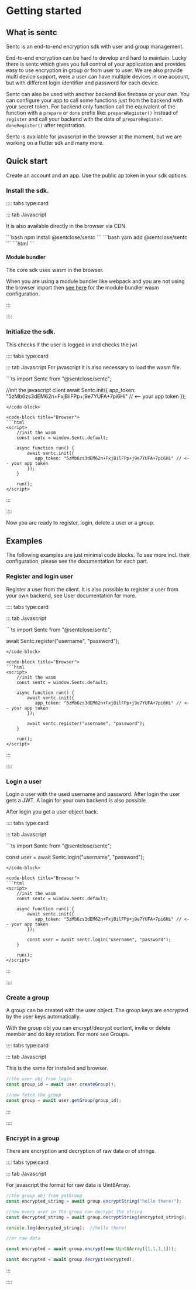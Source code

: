 # Getting started

## What is sentc

Sentc is an end-to-end encryption sdk with user and group management.

End-to-end encryption can be hard to develop and hard to maintain. 
Lucky there is sentc which gives you full control of your application and provides easy to use encryption in group or from user to user.
We are also provide multi device support, were a user can have multiple devices in one account, but with different login identifier and password for each device.

Sentc can also be used with another backend like firebase or your own. 
You can configure your app to call some functions just from the backend with your secret token.
For backend only function call the equivalent of the function with a `prepare` or `done` prefix like: `prepareRegister()` instead of `register` and call your backend with the data of `prepareRegister`. 
`doneRegister()` after registration.

Sentc is available for javascript in the browser at the moment, but we are working on a flutter sdk and many more.

## Quick start

Create an account and an app. Use the public ap token in your sdk options.

### Install the sdk.

:::: tabs type:card

::: tab Javascript

It is also available directly in the browser via CDN.

<code-group>
<code-block title="NPM" active>
```bash
npm install @sentclose/sentc
```
</code-block>

<code-block title="YARN">
```bash
yarn add @sentclose/sentc
```
</code-block>

<code-block title="Browser">
```html
<script src="https://cdn.jsdelivr.net/npm/@sentclose/sentc/dist/sentc.min.js"></script>
```
</code-block>
</code-group>

#### Module bundler

The core sdk uses wasm in the browser.

When you are using a module bundler like webpack and you are not using the browser import then [see here](/guide/module-bundler/) for the module bundler wasm configuration.

:::

::::

### Initialize the sdk. 
This checks if the user is logged in and checks the jwt

:::: tabs type:card

::: tab Javascript
For javascript it is also necessary to load the wasm file.

<code-group>
<code-block title="Installed" active>
```ts
import Sentc from "@sentclose/sentc";

//init the javascript client
await Sentc.init({
    app_token: "5zMb6zs3dEM62n+FxjBilFPp+j9e7YUFA+7pi6Hi"  // <-- your app token
});
```
</code-block>

<code-block title="Browser">
```html
<script>
    //init the wasm
    const sentc = window.Sentc.default;

    async function run() {
        await sentc.init({
           app_token: "5zMb6zs3dEM62n+FxjBilFPp+j9e7YUFA+7pi6Hi" // <-- your app token
        });
    }

    run();
</script>
```
</code-block>
</code-group>
:::

::::

Now you are ready to register, login, delete a user or a group.

## Examples

The following examples are just minimal code blocks. To see more incl. their configuration, please see the documentation for each part.

### Register and login user

Register a user from the client. It is also possible to register a user from your own backend, see User documentation for more.

:::: tabs type:card

::: tab Javascript

<code-group>
<code-block title="Installed" active>
```ts
import Sentc from "@sentclose/sentc";

await Sentc.register("username", "password");
```
</code-block>

<code-block title="Browser">
```html
<script>
    //init the wasm
    const sentc = window.Sentc.default;

    async function run() {
        await sentc.init({
           app_token: "5zMb6zs3dEM62n+FxjBilFPp+j9e7YUFA+7pi6Hi" // <-- your app token
        });
        
        await sentc.register("username", "password");
    }

    run();
</script>
```
</code-block>
</code-group>

:::

::::

### Login a user

Login a user with the used username and password. After login the user gets a JWT. A login for your own backend is also possible.

After login you get a user object back.

:::: tabs type:card

::: tab Javascript

<code-group>
<code-block title="Installed" active>
```ts
import Sentc from "@sentclose/sentc";

const user = await Sentc.login("username", "password");
```
</code-block>

<code-block title="Browser">
```html
<script>
    //init the wasm
    const sentc = window.Sentc.default;

    async function run() {
        await sentc.init({
           app_token: "5zMb6zs3dEM62n+FxjBilFPp+j9e7YUFA+7pi6Hi" // <-- your app token
        });
        
        const user = await sentc.login("username", "password");
    }

    run();
</script>
```
</code-block>
</code-group>

:::

::::

### Create a group

A group can be created with the user object. The group keys are encrypted by the user keys automatically.

With the group obj you can encrypt/decrypt content, invite or delete member and do key rotation. For more see Groups.

:::: tabs type:card

::: tab Javascript

This is the same for installed and browser.

```ts
//the user obj from login
const group_id = await user.createGroup();

//now fetch the group
const group = await user.getGroup(group_id);
```

:::

::::

### Encrypt in a group

There are encryption and decryption of raw data or of strings.

:::: tabs type:card

::: tab Javascript

For javascript the format for raw data is Uint8Array.

```ts
//the group obj from getGroup
const encrypted_string = await group.encryptString("hello there!");

//now every user in the group can decrypt the string
const decrypted_string = await group.decryptString(encrypted_string);

console.log(decrypted_string);  //hello there!

//or raw data

const encrypted = await group.encrypt(new Uint8Array([1,1,1,1]));

const decrypted = await group.decrypt(encrypted);
```

:::

::::
